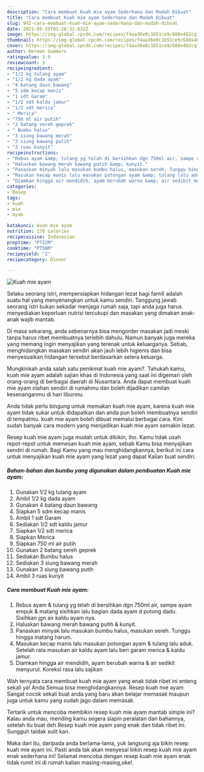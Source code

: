 ```yaml
---
description: "Cara membuat Kuah mie ayam Sederhana dan Mudah Dibuat"
title: "Cara membuat Kuah mie ayam Sederhana dan Mudah Dibuat"
slug: 942-cara-membuat-kuah-mie-ayam-sederhana-dan-mudah-dibuat
date: 2021-05-25T01:28:33.632Z
image: https://img-global.cpcdn.com/recipes/f4aa36e0c1b51ce9/680x482cq70/kuah-mie-ayam-foto-resep-utama.jpg
thumbnail: https://img-global.cpcdn.com/recipes/f4aa36e0c1b51ce9/680x482cq70/kuah-mie-ayam-foto-resep-utama.jpg
cover: https://img-global.cpcdn.com/recipes/f4aa36e0c1b51ce9/680x482cq70/kuah-mie-ayam-foto-resep-utama.jpg
author: Herman Summers
ratingvalue: 3.9
reviewcount: 3
recipeingredient:
- "1/2 kg tulang ayam"
- "1/2 kg dada ayam"
- "4 batang daun bawang"
- "5 sdm kecap manis"
- "1 sdt Garam"
- "1/2 sdt kaldu jamur"
- "1/2 sdt merica"
- " Merica"
- "750 ml air putih"
- "2 batang sereh geprek"
- " Bumbu halus"
- "3 siung bawang merah"
- "3 siung bawang putih"
- "3 ruas kunyit"
recipeinstructions:
- "Rebus ayam &amp; tulang yg telah di bersihkan dgn 750ml air, sampe ayam empuk &amp; matang sisihkan lalu bagian dada ayam d potong dadu. Sisihkan jgn air kaldu ayam nya."
- "Haluskan bawang merah bawang putih &amp; kunyit."
- "Panaskan minyak lalu masukan bumbu halus, masukan sereh. Tunggu hingga matang harum."
- "Masukan kecap manis lalu masukan potongan ayam &amp; tulang lalu aduk. Setelah rata masukan air kaldu ayam lalu beri garam merica &amp; kaldu jamur."
- "Diamkan hingga air mendidih, ayam berubah warna &amp; air sedikit menyurut. Koreksi rasa lalu sajikan"
categories:
- Resep
tags:
- kuah
- mie
- ayam

katakunci: kuah mie ayam 
nutrition: 170 calories
recipecuisine: Indonesian
preptime: "PT22M"
cooktime: "PT50M"
recipeyield: "2"
recipecategory: Dinner

---
```



![Kuah mie ayam](https://img-global.cpcdn.com/recipes/f4aa36e0c1b51ce9/680x482cq70/kuah-mie-ayam-foto-resep-utama.jpg)

Selaku seorang istri, mempersiapkan hidangan lezat bagi famili adalah suatu hal yang menyenangkan untuk kamu sendiri. Tanggung jawab seorang istri bukan sekadar menjaga rumah saja, tapi anda juga harus menyediakan keperluan nutrisi tercukupi dan masakan yang dimakan anak-anak wajib mantab.

Di masa  sekarang, anda sebenarnya bisa mengorder masakan jadi meski tanpa harus ribet membuatnya terlebih dahulu. Namun banyak juga mereka yang memang ingin menyajikan yang terenak untuk keluarganya. Sebab, menghidangkan masakan sendiri akan jauh lebih higienis dan bisa menyesuaikan hidangan tersebut berdasarkan selera keluarga. 



Mungkinkah anda salah satu penikmat kuah mie ayam?. Tahukah kamu, kuah mie ayam adalah sajian khas di Indonesia yang saat ini digemari oleh orang-orang di berbagai daerah di Nusantara. Anda dapat membuat kuah mie ayam olahan sendiri di rumahmu dan boleh dijadikan camilan kesenanganmu di hari liburmu.

Anda tidak perlu bingung untuk memakan kuah mie ayam, karena kuah mie ayam tidak sukar untuk didapatkan dan anda pun boleh membuatnya sendiri di tempatmu. kuah mie ayam boleh dibuat memalui berbagai cara. Kini sudah banyak cara modern yang menjadikan kuah mie ayam semakin lezat.

Resep kuah mie ayam juga mudah untuk dibikin, lho. Kamu tidak usah repot-repot untuk memesan kuah mie ayam, sebab Kamu bisa menyajikan sendiri di rumah. Bagi Kamu yang mau menghidangkannya, berikut ini cara untuk menyajikan kuah mie ayam yang lezat yang dapat Kalian buat sendiri.

<!--inarticleads1-->

##### Bahan-bahan dan bumbu yang digunakan dalam pembuatan Kuah mie ayam:

1. Gunakan 1/2 kg tulang ayam
1. Ambil 1/2 kg dada ayam
1. Gunakan 4 batang daun bawang
1. Siapkan 5 sdm kecap manis
1. Ambil 1 sdt Garam
1. Sediakan 1/2 sdt kaldu jamur
1. Siapkan 1/2 sdt merica
1. Siapkan  Merica
1. Siapkan 750 ml air putih
1. Gunakan 2 batang sereh geprek
1. Sediakan  Bumbu halus
1. Sediakan 3 siung bawang merah
1. Gunakan 3 siung bawang putih
1. Ambil 3 ruas kunyit




<!--inarticleads2-->

##### Cara membuat Kuah mie ayam:

1. Rebus ayam &amp; tulang yg telah di bersihkan dgn 750ml air, sampe ayam empuk &amp; matang sisihkan lalu bagian dada ayam d potong dadu. Sisihkan jgn air kaldu ayam nya.
1. Haluskan bawang merah bawang putih &amp; kunyit.
1. Panaskan minyak lalu masukan bumbu halus, masukan sereh. Tunggu hingga matang harum.
1. Masukan kecap manis lalu masukan potongan ayam &amp; tulang lalu aduk. Setelah rata masukan air kaldu ayam lalu beri garam merica &amp; kaldu jamur.
1. Diamkan hingga air mendidih, ayam berubah warna &amp; air sedikit menyurut. Koreksi rasa lalu sajikan




Wah ternyata cara membuat kuah mie ayam yang enak tidak ribet ini enteng sekali ya! Anda Semua bisa menghidangkannya. Resep kuah mie ayam Sangat cocok sekali buat anda yang baru akan belajar memasak maupun juga untuk kamu yang sudah jago dalam memasak.

Tertarik untuk mencoba membikin resep kuah mie ayam mantab simple ini? Kalau anda mau, mending kamu segera siapin peralatan dan bahannya, setelah itu buat deh Resep kuah mie ayam yang enak dan tidak ribet ini. Sungguh taidak sulit kan. 

Maka dari itu, daripada anda berlama-lama, yuk langsung aja bikin resep kuah mie ayam ini. Pasti anda tak akan menyesal bikin resep kuah mie ayam enak sederhana ini! Selamat mencoba dengan resep kuah mie ayam enak tidak rumit ini di rumah kalian masing-masing,oke!.

